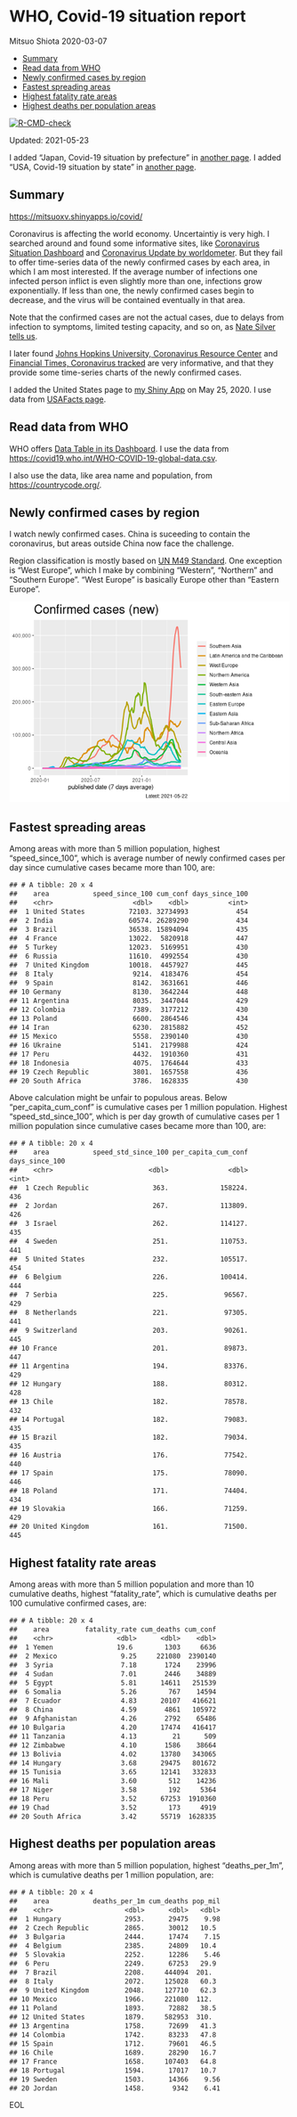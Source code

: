 WHO, Covid-19 situation report
================
Mitsuo Shiota
2020-03-07

-   [Summary](#summary)
-   [Read data from WHO](#read-data-from-who)
-   [Newly confirmed cases by region](#newly-confirmed-cases-by-region)
-   [Fastest spreading areas](#fastest-spreading-areas)
-   [Highest fatality rate areas](#highest-fatality-rate-areas)
-   [Highest deaths per population
    areas](#highest-deaths-per-population-areas)

<!-- badges: start -->

[![R-CMD-check](https://github.com/mitsuoxv/covid/workflows/R-CMD-check/badge.svg)](https://github.com/mitsuoxv/covid/actions)
<!-- badges: end -->

Updated: 2021-05-23

I added “Japan, Covid-19 situation by prefecture” in [another
page](Japan.md). I added “USA, Covid-19 situation by state” in [another
page](USA.md).

## Summary

<https://mitsuoxv.shinyapps.io/covid/>

Coronavirus is affecting the world economy. Uncertaintiy is very high. I
searched around and found some informative sites, like [Coronavirus
Situation
Dashboard](https://who.maps.arcgis.com/apps/opsdashboard/index.html#/c88e37cfc43b4ed3baf977d77e4a0667)
and [Coronavirus Update by
worldometer](https://www.worldometers.info/coronavirus/). But they fail
to offer time-series data of the newly confirmed cases by each area, in
which I am most interested. If the average number of infections one
infected person inflict is even slightly more than one, infections grow
exponentially. If less than one, the newly confirmed cases begin to
decrease, and the virus will be contained eventually in that area.

Note that the confirmed cases are not the actual cases, due to delays
from infection to symptoms, limited testing capacity, and so on, as
[Nate Silver tells
us](https://fivethirtyeight.com/features/coronavirus-case-counts-are-meaningless/).

I later found [Johns Hopkins University, Coronavirus Resource
Center](https://coronavirus.jhu.edu/) and [Financial Times, Coronavirus
tracked](https://www.ft.com/content/a26fbf7e-48f8-11ea-aeb3-955839e06441)
are very informative, and that they provide some time-series charts of
the newly confirmed cases.

I added the United States page to [my Shiny
App](https://mitsuoxv.shinyapps.io/covid/) on May 25, 2020. I use data
from [USAFacts
page](https://usafacts.org/visualizations/coronavirus-covid-19-spread-map/).

## Read data from WHO

WHO offers [Data Table in its Dashboard](https://covid19.who.int/table).
I use the data from
<https://covid19.who.int/WHO-COVID-19-global-data.csv>.

I also use the data, like area name and population, from
<https://countrycode.org/>.

## Newly confirmed cases by region

I watch newly confirmed cases. China is suceeding to contain the
coronavirus, but areas outside China now face the challenge.

Region classification is mostly based on [UN M49
Standard](https://unstats.un.org/unsd/methodology/m49/). One exception
is “West Europe”, which I make by combining “Western”, “Northern” and
“Southern Europe”. “West Europe” is basically Europe other than “Eastern
Europe”.

![](README_files/figure-gfm/chart-1.png)<!-- -->

## Fastest spreading areas

Among areas with more than 5 million population, highest
“speed\_since\_100”, which is average number of newly confirmed cases
per day since cumulative cases became more than 100, are:

    ## # A tibble: 20 x 4
    ##    area           speed_since_100 cum_conf days_since_100
    ##    <chr>                    <dbl>    <dbl>          <int>
    ##  1 United States           72103. 32734993            454
    ##  2 India                   60574. 26289290            434
    ##  3 Brazil                  36538. 15894094            435
    ##  4 France                  13022.  5820918            447
    ##  5 Turkey                  12023.  5169951            430
    ##  6 Russia                  11610.  4992554            430
    ##  7 United Kingdom          10018.  4457927            445
    ##  8 Italy                    9214.  4183476            454
    ##  9 Spain                    8142.  3631661            446
    ## 10 Germany                  8130.  3642244            448
    ## 11 Argentina                8035.  3447044            429
    ## 12 Colombia                 7389.  3177212            430
    ## 13 Poland                   6600.  2864546            434
    ## 14 Iran                     6230.  2815882            452
    ## 15 Mexico                   5558.  2390140            430
    ## 16 Ukraine                  5141.  2179988            424
    ## 17 Peru                     4432.  1910360            431
    ## 18 Indonesia                4075.  1764644            433
    ## 19 Czech Republic           3801.  1657558            436
    ## 20 South Africa             3786.  1628335            430

Above calculation might be unfair to populous areas. Below
“per\_capita\_cum\_conf” is cumulative cases per 1 million population.
Highest “speed\_std\_since\_100”, which is per day growth of cumulative
cases per 1 million population since cumulative cases became more than
100, are:

    ## # A tibble: 20 x 4
    ##    area           speed_std_since_100 per_capita_cum_conf days_since_100
    ##    <chr>                        <dbl>               <dbl>          <int>
    ##  1 Czech Republic                363.             158224.            436
    ##  2 Jordan                        267.             113809.            426
    ##  3 Israel                        262.             114127.            435
    ##  4 Sweden                        251.             110753.            441
    ##  5 United States                 232.             105517.            454
    ##  6 Belgium                       226.             100414.            444
    ##  7 Serbia                        225.              96567.            429
    ##  8 Netherlands                   221.              97305.            441
    ##  9 Switzerland                   203.              90261.            445
    ## 10 France                        201.              89873.            447
    ## 11 Argentina                     194.              83376.            429
    ## 12 Hungary                       188.              80312.            428
    ## 13 Chile                         182.              78578.            432
    ## 14 Portugal                      182.              79083.            435
    ## 15 Brazil                        182.              79034.            435
    ## 16 Austria                       176.              77542.            440
    ## 17 Spain                         175.              78090.            446
    ## 18 Poland                        171.              74404.            434
    ## 19 Slovakia                      166.              71259.            429
    ## 20 United Kingdom                161.              71500.            445

## Highest fatality rate areas

Among areas with more than 5 million population and more than 10
cumulative deaths, highest “fatality\_rate”, which is cumulative deaths
per 100 cumulative confirmed cases, are:

    ## # A tibble: 20 x 4
    ##    area         fatality_rate cum_deaths cum_conf
    ##    <chr>                <dbl>      <dbl>    <dbl>
    ##  1 Yemen                19.6        1303     6636
    ##  2 Mexico                9.25     221080  2390140
    ##  3 Syria                 7.18       1724    23996
    ##  4 Sudan                 7.01       2446    34889
    ##  5 Egypt                 5.81      14611   251539
    ##  6 Somalia               5.26        767    14594
    ##  7 Ecuador               4.83      20107   416621
    ##  8 China                 4.59       4861   105972
    ##  9 Afghanistan           4.26       2792    65486
    ## 10 Bulgaria              4.20      17474   416417
    ## 11 Tanzania              4.13         21      509
    ## 12 Zimbabwe              4.10       1586    38664
    ## 13 Bolivia               4.02      13780   343065
    ## 14 Hungary               3.68      29475   801672
    ## 15 Tunisia               3.65      12141   332833
    ## 16 Mali                  3.60        512    14236
    ## 17 Niger                 3.58        192     5364
    ## 18 Peru                  3.52      67253  1910360
    ## 19 Chad                  3.52        173     4919
    ## 20 South Africa          3.42      55719  1628335

## Highest deaths per population areas

Among areas with more than 5 million population, highest
“deaths\_per\_1m”, which is cumulative deaths per 1 million population,
are:

    ## # A tibble: 20 x 4
    ##    area           deaths_per_1m cum_deaths pop_mil
    ##    <chr>                  <dbl>      <dbl>   <dbl>
    ##  1 Hungary                2953.      29475    9.98
    ##  2 Czech Republic         2865.      30012   10.5 
    ##  3 Bulgaria               2444.      17474    7.15
    ##  4 Belgium                2385.      24809   10.4 
    ##  5 Slovakia               2252.      12286    5.46
    ##  6 Peru                   2249.      67253   29.9 
    ##  7 Brazil                 2208.     444094  201.  
    ##  8 Italy                  2072.     125028   60.3 
    ##  9 United Kingdom         2048.     127710   62.3 
    ## 10 Mexico                 1966.     221080  112.  
    ## 11 Poland                 1893.      72882   38.5 
    ## 12 United States          1879.     582953  310.  
    ## 13 Argentina              1758.      72699   41.3 
    ## 14 Colombia               1742.      83233   47.8 
    ## 15 Spain                  1712.      79601   46.5 
    ## 16 Chile                  1689.      28290   16.7 
    ## 17 France                 1658.     107403   64.8 
    ## 18 Portugal               1594.      17017   10.7 
    ## 19 Sweden                 1503.      14366    9.56
    ## 20 Jordan                 1458.       9342    6.41

EOL
